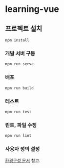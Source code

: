 # learning-vue

## 프로젝트 설치

```
npm install
```

### 개발 서버 구동

```
npm run serve
```

### 배포

```
npm run build
```

### 테스트

```
npm run test
```

### 린트, 파일 수정

```
npm run lint
```

### 사용자 정의 설정

[환경구성 문서](https://cli.vuejs.org/config/) 참고.
